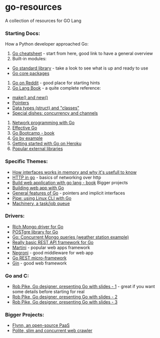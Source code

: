 # go-resources
A collection of resources for GO Lang

### Starting Docs:

How a Python developer approached Go:

1. [Go cheatsheet](https://github.com/a8m/go-lang-cheat-sheet) - start from here, good link to have a general overview
1. Built-in modules:
  - [Go standard library](https://golang.org/pkg/) - take a look to see what is up and ready to use
  - [Go core packages](http://www.golang-book.com/13/index.htm)
1. [Go on Reddit](http://www.reddit.com/r/golang/comments/1bxadf/how_did_you_learn_how_to_code_in_go/) - good place for starting hints
1. [Go Lang Book](http://www.golang-book.com/) - a quite complete reference:
  - [make() and new()](http://stackoverflow.com/a/9325620/2536357)
  - [Pointers](http://www.golang-book.com/8/index.htm)
  - [Data types (struct) and "classes"](http://www.golang-book.com/9/index.htm)
  - [Special dishes: concurrency and channels](http://www.golang-book.com/10/index.htm)
1. [Network programming with Go](http://jan.newmarch.name/go/)
1. [Effective Go](http://golang.org/doc/effective_go.html)
1. [Go Bootcamp - book](http://www.golangbootcamp.com/book)
1. [Go by example](https://gobyexample.com/)
1. [Getting started with Go on Heroku](http://mmcgrana.github.io/2012/09/getting-started-with-go-on-heroku.html)
1. [Popular external libraries](http://en.wikipedia.org/wiki/Go_(programming_language)#Libraries)

### Specific Themes:

- [How interfaces works in memory and why it's usefull to know](http://jordanorelli.com/post/32665860244/how-to-use-interfaces-in-go)
- [HTTP in go](https://golang.org/pkg/net/) - basics of networking over http
- [Build web application with go lang - book](https://docs.google.com/file/d/0B2GBHFyTK2N8TzM4dEtIWjBJdEk/)
Bigger projects
- [Building web app with Go](http://codegangsta.gitbooks.io/building-web-apps-with-go/content/)
- [General features of Go](http://openmymind.net/Things-I-Wish-Someone-Had-Told-Me-About-Go/) - pointers and implicit interfaces
- [Pipe: using Linux CLI with Go](https://labix.org/pipe)
- [Machinery, a task/job queue](https://github.com/RichardKnop/machinery)

### Drivers:

- [Rich Mongo driver for Go](https://labix.org/mgo)
- [POSTgre library for Go](https://github.com/lib/pq)
- [Go: Concurrent Mongo queries (weather station example)](http://blog.mongodb.org/post/80579086742/running-mongodb-queries-concurrently-with-go)
- [Really basic REST API framework for Go](https://github.com/dpapathanasiou/go-api)
- [Martini](https://github.com/go-martini/martini) - popular web apps framework
- [Negroni](https://github.com/codegangsta/negroni) - good middleware for web app
- [Go REST micro-framework](http://dougblack.io/words/a-restful-micro-framework-in-go.html)
- [Gin](https://github.com/gin-gonic/gin) - good web framework

### Go and C:
- [Rob Pike, Go designer, presenting Go with slides - 1](http://go.googlecode.com/hg-history/release-branch.r60/doc/GoCourseDay1.pdf) - great if you want some details before starting for real
- [Rob Pike, Go designer, presenting Go with slides - 2](http://go.googlecode.com/hg-history/release-branch.r60/doc/GoCourseDay2.pdf)
- [Rob Pike, Go designer, presenting Go with slides - 3](http://go.googlecode.com/hg-history/release-branch.r60/doc/GoCourseDay3.pdf)

### Bigger Projects:
- [Flynn, an open-source PaaS](https://github.com/flynn/flynn)
- [Polite, slim and concurrent web crawler](https://github.com/PuerkitoBio/gocrawl)
